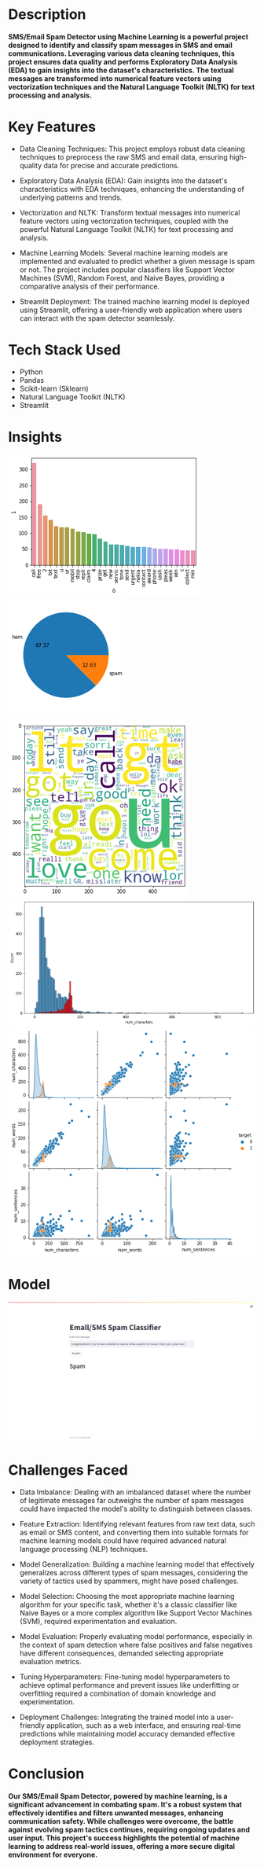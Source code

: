 # Description

#### SMS/Email Spam Detector using Machine Learning is a powerful project designed to identify and classify spam messages in SMS and email communications. Leveraging various data cleaning techniques, this project ensures data quality and performs Exploratory Data Analysis (EDA) to gain insights into the dataset's characteristics. The textual messages are transformed into numerical feature vectors using vectorization techniques and the Natural Language Toolkit (NLTK) for text processing and analysis.

# Key Features
* Data Cleaning Techniques: This project employs robust data cleaning techniques to preprocess the raw SMS and email data, ensuring high-quality data for precise and accurate predictions.

* Exploratory Data Analysis (EDA): Gain insights into the dataset's characteristics with EDA techniques, enhancing the understanding of underlying patterns and trends.

* Vectorization and NLTK: Transform textual messages into numerical feature vectors using vectorization techniques, coupled with the powerful Natural Language Toolkit (NLTK) for text processing and analysis.

* Machine Learning Models: Several machine learning models are implemented and evaluated to predict whether a given message is spam or not. The project includes popular classifiers like Support Vector Machines (SVM), Random Forest, and Naive Bayes, providing a comparative analysis of their performance.

* Streamlit Deployment: The trained machine learning model is deployed using Streamlit, offering a user-friendly web application where users can interact with the spam detector seamlessly.

# Tech Stack Used
- Python
- Pandas
- Scikit-learn (Sklearn)
- Natural Language Toolkit (NLTK)
- Streamlit


# Insights
![](https://github.com/Harsh9174/Sms-Email-spam-detector-ML/blob/main/Data/Insights.png?raw=true)
![](https://github.com/Harsh9174/Sms-Email-spam-detector-ML/blob/main/Data/spam%20or%20ham.png?raw=true)

![](https://github.com/Harsh9174/Sms-Email-spam-detector-ML/blob/main/Data/inisights3.png?raw=true)
![](https://github.com/Harsh9174/Sms-Email-spam-detector-ML/blob/main/Data/insights.png?raw=true)
![](https://github.com/Harsh9174/Sms-Email-spam-detector-ML/blob/main/Data/insights1.png?raw=true)


# Model 
![](https://github.com/Harsh9174/Sms-Email-spam-detector-ML/blob/main/Data/Screenshot%20(15).png?raw=true)

# Challenges Faced

- Data Imbalance: Dealing with an imbalanced dataset where the number of legitimate messages far outweighs the number of spam messages could have impacted the model's ability to distinguish between classes.

- Feature Extraction: Identifying relevant features from raw text data, such as email or SMS content, and converting them into suitable formats for machine learning models could have required advanced natural language processing (NLP) techniques.

- Model Generalization: Building a machine learning model that effectively generalizes across different types of spam messages, considering the variety of tactics used by spammers, might have posed challenges.

- Model Selection: Choosing the most appropriate machine learning algorithm for your specific task, whether it's a classic classifier like Naive Bayes or a more complex algorithm like Support Vector Machines (SVM), required experimentation and evaluation.

- Model Evaluation: Properly evaluating model performance, especially in the context of spam detection where false positives and false negatives have different consequences, demanded selecting appropriate evaluation metrics.

- Tuning Hyperparameters: Fine-tuning model hyperparameters to achieve optimal performance and prevent issues like underfitting or overfitting required a combination of domain knowledge and experimentation.

- Deployment Challenges: Integrating the trained model into a user-friendly application, such as a web interface, and ensuring real-time predictions while maintaining model accuracy demanded effective deployment strategies.


# Conclusion
#### Our SMS/Email Spam Detector, powered by machine learning, is a significant advancement in combating spam. It's a robust system that effectively identifies and filters unwanted messages, enhancing communication safety. While challenges were overcome, the battle against evolving spam tactics continues, requiring ongoing updates and user input. This project's success highlights the potential of machine learning to address real-world issues, offering a more secure digital environment for everyone.





